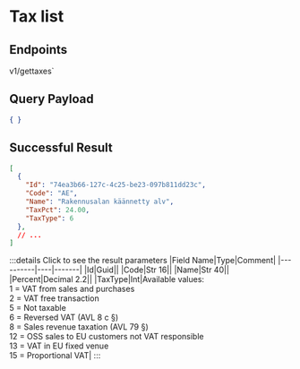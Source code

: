# Tax list

## Endpoints

<!--@include: @/dist/md/api_url.md-->v1/gettaxes`

## Query Payload
```json
{ }
```

## Successful Result
```json
[
  {
    "Id": "74ea3b66-127c-4c25-be23-097b811dd23c",
    "Code": "AE",
    "Name": "Rakennusalan käännetty alv",
    "TaxPct": 24.00,
    "TaxType": 6
  },
  // ...
]
```

:::details Click to see the result parameters
|Field Name|Type|Comment|
|----------|----|-------|
|Id|Guid||
|Code|Str 16||
|Name|Str 40||
|Percent|Decimal 2.2||
|TaxType|Int|Available values:<br>1 = VAT from sales and purchases<br>2 = VAT free transaction<br>5 = Not taxable<br>6 = Reversed VAT (AVL 8 c §)<br>8 = Sales revenue taxation (AVL 79 §)<br>12 = OSS sales to EU customers not VAT responsible<br>13 = VAT in EU fixed venue<br>15 = Proportional VAT|
:::
